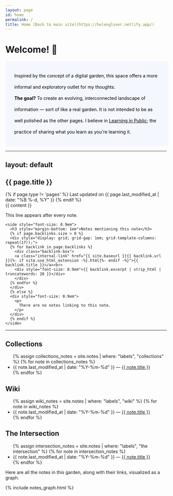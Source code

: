 ```yaml
---
layout: page
id: home
permalink: /
title: Home [Back to main site](https://helenglover.netlify.app/)
---
```


# Welcome! 🌱

<p style="padding: 2em 2em; background: #f5f7ff; border-radius: 4px; color: #000; width: 90%; line-height: 2.5;">
  Inspired by the concept of a digital garden, this space offers a more informal and exploratory outlet for my thoughts.
<br>
  <b>The goal?</b> To create an evolving, interconnected landscape of information — sort of like a real garden. It is not intended to be as well polished as the other pages.
  I believe in <a href="https://www.swyx.io/learn-in-public" style="color: #000;">Learning in Public</a>; the practice of sharing what you learn as you're learning it.
</p>


---
layout: default
---

<article>
  <div>
    <h1>{{ page.title }}</h1>
    <time datetime="{{ page.last_modified_at | date_to_xmlschema }}">{% if page.type != 'pages' %}
      Last updated on {{ page.last_modified_at | date: "%B %-d, %Y" }}
      {% endif %}
    </time>
  </div>

  <div id="notes-entry-container">
    <content>
      {{ content }}
      <p>This line appears after every note.</p>
    </content>

    <side style="font-size: 0.9em">
      <h3 style="margin-bottom: 1em">Notes mentioning this note</h3>
      {% if page.backlinks.size > 0 %}
      <div style="display: grid; grid-gap: 1em; grid-template-columns: repeat(1fr);">
      {% for backlink in page.backlinks %}
        <div class="backlink-box">
        <a class="internal-link" href="{{ site.baseurl }}{{ backlink.url }}{%- if site.use_html_extension -%}.html{%- endif -%}">{{ backlink.title }}</a><br>
        <div style="font-size: 0.9em">{{ backlink.excerpt | strip_html | truncatewords: 20 }}</div>
        </div>
      {% endfor %}
      </div>
      {% else %}
      <div style="font-size: 0.9em">
        <p>
          There are no notes linking to this note.
        </p>
      </div>
      {% endif %}
    </side>
  </div>
</article>

<hr>

<h2>Collections</h2>
<ul>
  {% assign collections_notes = site.notes | where: "labels", "collections" %}
  {% for note in collections_notes %}
    <li>
      {{ note.last_modified_at | date: "%Y-%m-%d" }} — <a class="internal-link" href="{{ site.baseurl }}{{ note.url }}">{{ note.title }}</a>
    </li>
  {% endfor %}
</ul>

<h2>Wiki</h2>
<ul>
  {% assign wiki_notes = site.notes | where: "labels", "wiki" %}
  {% for note in wiki_notes %}
    <li>
      {{ note.last_modified_at | date: "%Y-%m-%d" }} — <a class="internal-link" href="{{ site.baseurl }}{{ note.url }}">{{ note.title }}</a>
    </li>
  {% endfor %}
</ul>

<h2>The Intersection</h2>
<ul>
  {% assign intersection_notes = site.notes | where: "labels", "the intersection" %}
  {% for note in intersection_notes %}
    <li>
      {{ note.last_modified_at | date: "%Y-%m-%d" }} — <a class="internal-link" href="{{ site.baseurl }}{{ note.url }}">{{ note.title }}</a>
    </li>
  {% endfor %}
</ul>

<p>Here are all the notes in this garden, along with their links, visualized as a graph.</p>

{% include notes_graph.html %}

